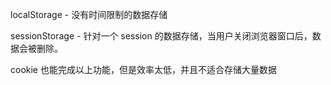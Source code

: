 localStorage - 没有时间限制的数据存储

sessionStorage - 针对一个 session 的数据存储，当用户关闭浏览器窗口后，数据会被删除。

cookie 也能完成以上功能，但是效率太低，并且不适合存储大量数据